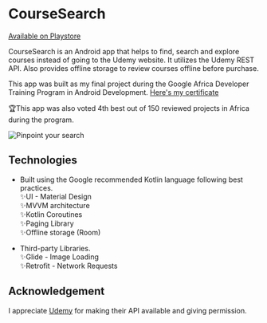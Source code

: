 # CourseSearch
 [Available on Playstore ](https://www.play.google.com/store/apps/details?id=com.feranmideveloper.coursesearch)
 
CourseSearch is an Android app that helps to find, search and explore courses instead of going to the Udemy website. It utilizes the Udemy REST API. Also provides offline storage to review courses offline before purchase. 

This app was built as my final project during the Google Africa Developer Training Program in Android Development. [Here's my certificate](https://www.adscerts.com/scholar/7699E5FDFB198DB)


🏆This app was also voted 4th best out of 150 reviewed projects in Africa during the program.


![Pinpoint your search](https://user-images.githubusercontent.com/60087143/147609563-025f1f7b-9164-434c-9764-34adadf0e099.png)

## Technologies
- Built using the Google recommended Kotlin language following best practices.<br>
✨UI - Material Design<br>
✨MVVM architecture<br>
✨Kotlin Coroutines<br>
✨Paging Library<br>
✨Offline storage (Room)

- Third-party Libraries.<br>
✨Glide - Image Loading<br>
✨Retrofit - Network Requests


## Acknowledgement
I appreciate [Udemy](https://www.udemy.com) for making their API available and giving permission.


